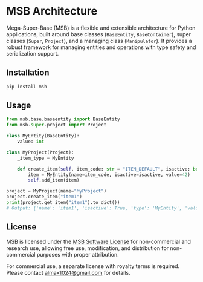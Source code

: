 # MSB Architecture

Mega-Super-Base (MSB) is a flexible and extensible architecture for Python applications, built around base classes (`BaseEntity`, `BaseContainer`), super classes (`Super`, `Project`), and a managing class (`Manipulator`). It provides a robust framework for managing entities and operations with type safety and serialization support.

## Installation

```bash
pip install msb
```

## Usage
```python
from msb.base.baseentity import BaseEntity
from msb.super.project import Project

class MyEntity(BaseEntity):
    value: int

class MyProject(Project):
    _item_type = MyEntity

    def create_item(self, item_code: str = "ITEM_DEFAULT", isactive: bool = True) -> None:
        item = MyEntity(name=item_code, isactive=isactive, value=42)
        self.add_item(item)

project = MyProject(name="MyProject")
project.create_item("item1")
print(project.get_item("item1").to_dict())
# Output: {'name': 'item1', 'isactive': True, 'type': 'MyEntity', 'value': 42}
```

## License

MSB is licensed under the [MSB Software License](LICENSE) for non-commercial and research use, allowing free use, modification, and distribution for non-commercial purposes with proper attribution.

For commercial use, a separate license with royalty terms is required. Please contact [almax1024@gmail.com](mailto:almax1024@gmail.com) for details.